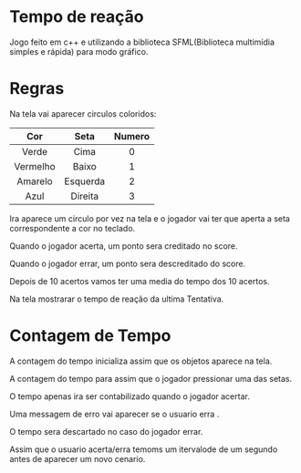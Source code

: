 # Tempo de reação
Jogo feito em c++ e utilizando a biblioteca SFML(Biblioteca multimídia simples e rápida) para modo gráfico.
# Regras
Na tela vai aparecer circulos coloridos:

|    Cor   |   Seta   | Numero |
|:--------:|:--------:|:------:|
|   Verde  |   Cima   |    0   |
| Vermelho |   Baixo  |    1   |
|  Amarelo | Esquerda |    2   |
|   Azul   |  Direita |    3   |
  
Ira aparece um circulo por vez na tela e o jogador vai ter que  aperta a
seta correspondente a cor no teclado.

Quando o jogador acerta, um ponto sera creditado no score.

Quando o jogador errar, um ponto sera descreditado do score.

Depois de 10 acertos vamos  ter uma media do tempo dos 10 acertos.

Na tela mostrarar o tempo de reação da ultima Tentativa.

# Contagem de Tempo

A contagem do tempo inicializa assim que os objetos aparece na tela.

A contagem do tempo para assim que o jogador pressionar uma  das setas.

O tempo apenas ira ser contabilizado quando o jogador acertar.

Uma messagem de erro vai aparecer se o usuario erra .

O tempo sera descartado no caso do jogador errar.

Assim que o usuario acerta/erra temoms um itervalode de um segundo
antes de aparecer um novo cenario. 


